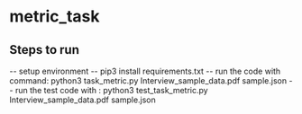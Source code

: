 # metric_task
## Steps to run
-- setup environment
-- pip3 install requirements.txt
-- run the code with command: python3 task_metric.py Interview_sample_data.pdf sample.json
-- run the test code with : python3 test_task_metric.py Interview_sample_data.pdf sample.json
